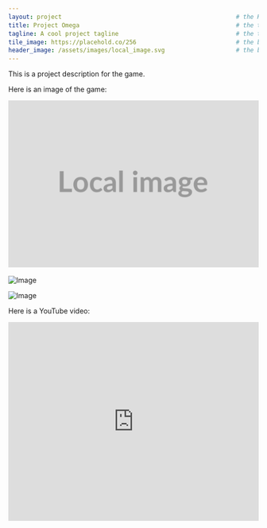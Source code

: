 ```yaml
---
layout: project                                                 # the HTML layout to use for the project page
title: Project Omega                                            # the title of the project
tagline: A cool project tagline                                 # the tagline in the tile
tile_image: https://placehold.co/256                            # the background image of the tile
header_image: /assets/images/local_image.svg                    # the background image of the header (height: 240px)
---
```


This is a project description for the game.

Here is an image of the game:

![Image](/assets/images/local_image.svg)

![Image](https://placehold.co/1920x1080)

![Image](https://placehold.co/1920x1080)

Here is a YouTube video:

<iframe width="100%" height="400px" src="https://www.youtube.com/embed/jfKfPfyJRdk" frameborder="0" allowfullscreen></iframe>